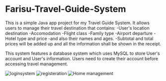 # Farisu-Travel-Guide-System

This is a simple Java app project for my Travel Guide System. It allows users to manage their travel destination that contains:
-User's location destination
-Accomodation
-Flight class
-Family type
-Airport departure
-Hotel type and price 
-and also their names and ages. 
-Subtotal and total prices will be added up and all the information shall be shown in the receipt. 

This system features a database system which uses MySQL to store User's account and User's information. Users need to create their account before accessing travel management.

![loginsystem](https://user-images.githubusercontent.com/98644709/159411014-acc6b029-6f5b-4bae-8731-c5daca5d39c9.PNG)
![registeration](https://user-images.githubusercontent.com/98644709/159411021-5474ce0f-d26c-43bf-a3eb-a23f6b8388f4.PNG)
![Home management](https://user-images.githubusercontent.com/98644709/159411024-445b4da5-55d1-4221-b076-2b72656baefd.PNG)

